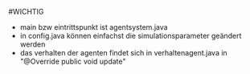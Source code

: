 #WICHTIG
- main bzw eintrittspunkt ist agentsystem.java
- in config.java können einfachst die simulationsparameter geändert werden
- das verhalten der agenten findet sich in verhaltenagent.java in "@Override public void update"
